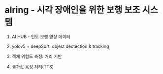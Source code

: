 # alring - 시각 장애인을 위한 보행 보조 시스템

1. AI HUB - 인도 보행 영상 데이터

2. yolov5 + deepSort: object dectection & tracking

3. 객체 위험도 측정: 거리 기반 

4. 결과값 음성 처리(TTS)
